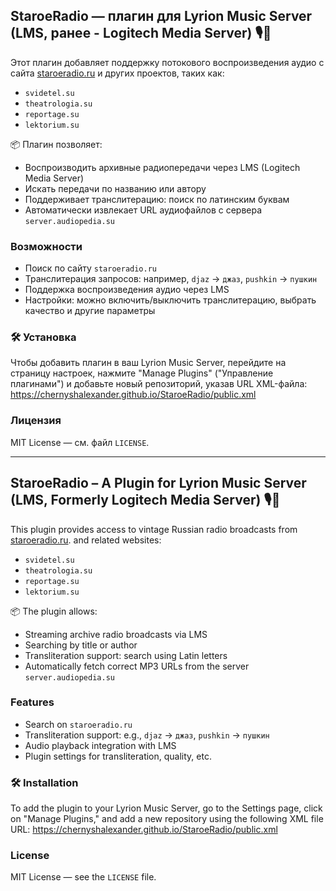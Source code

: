 ## StaroeRadio — плагин для Lyrion Music Server  (LMS, ранее  - Logitech Media Server) 🎙️🔌

Этот плагин добавляет поддержку потокового воспроизведения аудио с сайта [staroeradio.ru](http://staroeradio.ru) и других проектов, таких как:
- `svidetel.su`
- `theatrologia.su`
- `reportage.su`
- `lektorium.su`

📦 Плагин позволяет:
- Воспроизводить архивные радиопередачи через LMS (Logitech Media Server)
- Искать передачи по названию или автору
- Поддерживает транслитерацию: поиск по латинским буквам
- Автоматически извлекает URL аудиофайлов с сервера `server.audiopedia.su`

### Возможности

- Поиск по сайту `staroeradio.ru`
- Транслитерация запросов: например, `djaz` → `джаз`, `pushkin` → `пушкин`
- Поддержка воспроизведения аудио через LMS
- Настройки: можно включить/выключить транслитерацию, выбрать качество и другие параметры

### 🛠 Установка

Чтобы добавить плагин в ваш Lyrion Music Server, перейдите на страницу настроек, нажмите "Manage Plugins" ("Управление плагинами") 
и добавьте новый репозиторий, указав URL XML-файла:
https://chernyshalexander.github.io/StaroeRadio/public.xml

### Лицензия


MIT License — см. файл `LICENSE`.

-----

## StaroeRadio – A Plugin for Lyrion Music Server (LMS, Formerly Logitech Media Server)    🎙️🔌

This plugin provides access to vintage Russian radio broadcasts from [staroeradio.ru](http://www.staroeradio.ru/).
 and related websites:
- `svidetel.su`
- `theatrologia.su`
- `reportage.su`
- `lektorium.su`

📦 The plugin allows:
- Streaming archive radio broadcasts via LMS
- Searching by title or author
- Transliteration support: search using Latin letters 
- Automatically fetch correct MP3 URLs from the server `server.audiopedia.su`



### Features

- Search on `staroeradio.ru`
- Transliteration support: e.g., `djaz` → `джаз`, `pushkin` → `пушкин`
- Audio playback integration with LMS
- Plugin settings for transliteration, quality, etc.


### 🛠 Installation
 
To add the plugin to your Lyrion Music Server, go to the Settings page, click on "Manage Plugins," 
and add a new repository using the following XML file URL:
https://chernyshalexander.github.io/StaroeRadio/public.xml



### License

MIT License — see the `LICENSE` file.